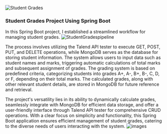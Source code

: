 ![Student Grades](https://github.com/SChandana2501/Student-Grades-Spring-Boot/assets/150395569/1a15508c-4b1f-4ec7-b3d1-f0812355429e)
### Student Grades Project Using Spring Boot
In this Spring Boot project, I established a streamlined workflow for managing student grades.
![StudentGradespipeline](https://github.com/SChandana2501/Student-Grades-Spring-Boot/assets/150395569/fd76229e-e93e-4558-84ab-12e78036f093)

The process involves utilizing the Talend API tester to execute GET, POST, PUT, and DELETE operations, while MongoDB serves as the database for storing student information.
The system allows users to input data such as student names and marks, triggering automatic calculations of total marks and subsequent assignment of grades.
The grading system is based on predefined criteria, categorizing students into grades A+, A-, B+, B-, C, D, or F, depending on their total marks.
The calculated grades, along with other relevant student details, are stored in MongoDB for future reference and retrieval.


The project's versatility lies in its ability to dynamically calculate grades, seamlessly integrate with MongoDB for efficient data storage, and offer a user-friendly interface through Talend API tester for comprehensive CRUD operations.
With a clear focus on simplicity and functionality, this Spring Boot application ensures efficient management of student grades, catering to the diverse needs of users interacting with the system.
![images](https://github.com/SChandana2501/Student-Grades-Spring-Boot/assets/150395569/a9b7956b-7471-4811-b994-09010ce3017c)
